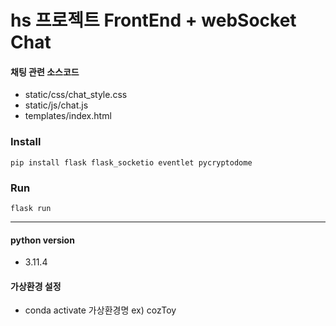 # hs 프로젝트 FrontEnd + webSocket Chat  

#### 채팅 관련 소스코드
* static/css/chat_style.css
* static/js/chat.js
* templates/index.html


### Install
```
pip install flask flask_socketio eventlet pycryptodome
```

### Run
```
flask run
```

---
#### python version
* 3.11.4
#### 가상환경 설정
* conda activate 가상환경명
  ex) cozToy
